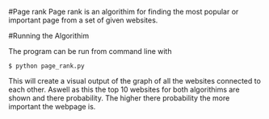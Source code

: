 #Page rank
Page rank is an algorithim for finding the most popular or important page from a set of given websites.

#Running the Algorithim 

The program can be run from command line with 

	$ python page_rank.py
	
This will create a visual output of the graph of all the websites connected to each other. Aswell as this the top 10 websites 
for both algorithims are shown and there probability. The higher there probability the more important the webpage is. 


